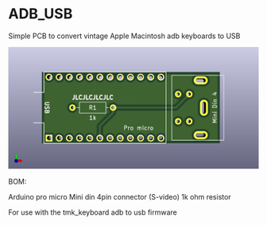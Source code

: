 # ADB_USB

Simple PCB to convert vintage Apple Macintosh adb keyboards to USB

![alt text](https://github.com/Blackbird128/ADB_USB/blob/main/ADBUSB_F.png?raw=true)

BOM:

Arduino pro micro
Mini din 4pin connector (S-video)
1k ohm resistor

For use with the tmk_keyboard adb to usb firmware
